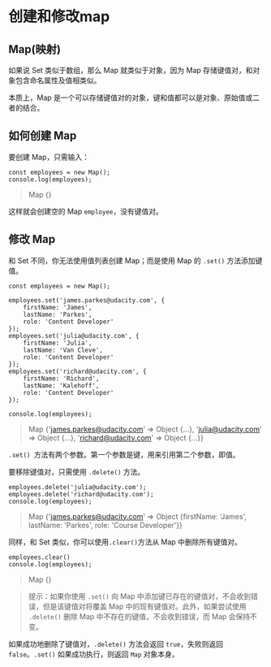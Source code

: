 # 创建和修改map
## Map(映射)
如果说 Set 类似于数组，那么 Map 就类似于对象，因为 Map 存储键值对，和对象包含命名属性及值相类似。

本质上，Map 是一个可以存储键值对的对象，键和值都可以是对象、原始值或二者的结合。

## 如何创建 Map
要创建 Map，只需输入：

```
const employees = new Map();
console.log(employees);
```

>Map {}

这样就会创建空的 Map `employee`，没有键值对。
## 修改 Map
和 Set 不同，你无法使用值列表创建 Map；而是使用 Map 的 `.set()` 方法添加键值。

```
const employees = new Map();

employees.set('james.parkes@udacity.com', { 
    firstName: 'James',
    lastName: 'Parkes',
    role: 'Content Developer' 
});
employees.set('julia@udacity.com', {
    firstName: 'Julia',
    lastName: 'Van Cleve',
    role: 'Content Developer'
});
employees.set('richard@udacity.com', {
    firstName: 'Richard',
    lastName: 'Kalehoff',
    role: 'Content Developer'
});

console.log(employees);
```

>Map {'james.parkes@udacity.com' => Object {...}, 'julia@udacity.com' => Object {...}, 'richard@udacity.com' => Object {...}}

`.set() `方法有两个参数。第一个参数是键，用来引用第二个参数，即值。

要移除键值对，只需使用 `.delete()` 方法。

```
employees.delete('julia@udacity.com');
employees.delete('richard@udacity.com');
console.log(employees);
```

>Map {'james.parkes@udacity.com' => Object {firstName: 'James', lastName: 'Parkes', role: 'Course Developer'}}

同样，和 Set 类似，你可以使用` .clear() `方法从 Map 中删除所有键值对。

```
employees.clear()
console.log(employees);
```

>Map {}

>提示：如果你使用 `.set()` 向 Map 中添加键已存在的键值对，不会收到错误，但是该键值对将覆盖 Map 中的现有键值对。此外，如果尝试使用 `.delete()` 删除 Map 中不存在的键值，不会收到错误，而 Map 会保持不变。

如果成功地删除了键值对，`.delete()` 方法会返回 `true`，失败则返回 `false`。`.set()` 如果成功执行，则返回 `Map` 对象本身。